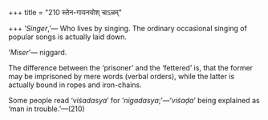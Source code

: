 +++
title = "210 स्तेन-गायनयोश् चाऽन्नम्"

+++
‘*Singer*,’— Who lives by singing. The ordinary occasional singing of
popular songs is actually laid down.

‘*Miser*’— niggard.

The difference between the ‘prisoner’ and the ‘fettered’ is, that the
former may be imprisoned by mere words (verbal orders), while the latter
is actually bound in ropes and iron-chains.

Some people read ‘*viśadasya*’ for ‘*nigadasya*;’—‘*viśaḍa*’ being
explained as ‘man in trouble.’—(210)


